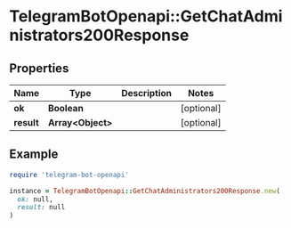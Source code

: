# TelegramBotOpenapi::GetChatAdministrators200Response

## Properties

| Name | Type | Description | Notes |
| ---- | ---- | ----------- | ----- |
| **ok** | **Boolean** |  | [optional] |
| **result** | **Array&lt;Object&gt;** |  | [optional] |

## Example

```ruby
require 'telegram-bot-openapi'

instance = TelegramBotOpenapi::GetChatAdministrators200Response.new(
  ok: null,
  result: null
)
```

